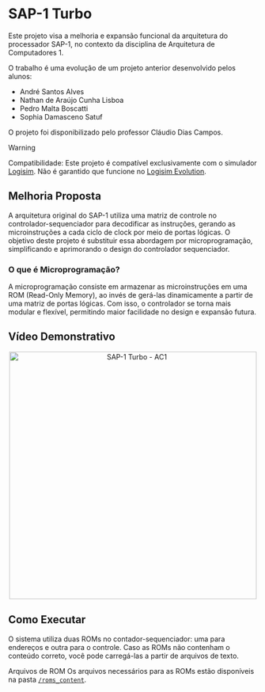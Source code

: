 # SAP-1 Turbo
Este projeto visa a melhoria e expansão funcional da arquitetura do processador SAP-1, no contexto da disciplina de Arquitetura de Computadores 1.

O trabalho é uma evolução de um projeto anterior desenvolvido pelos alunos:
- André Santos Alves
- Nathan de Araújo Cunha Lisboa
- Pedro Malta Boscatti
- Sophia Damasceno Satuf

O projeto foi disponibilizado pelo professor Cláudio Dias Campos.

> [!WARNING]
> Compatibilidade: Este projeto é compatível exclusivamente com o simulador [Logisim](http://www.cburch.com/logisim/). Não é garantido que funcione no [Logisim Evolution](https://github.com/logisim-evolution/logisim-evolution).

## Melhoria Proposta
A arquitetura original do SAP-1 utiliza uma matriz de controle no controlador-sequenciador para decodificar as instruções, gerando as microinstruções a cada ciclo de clock por meio de portas lógicas. O objetivo deste projeto é substituir essa abordagem por microprogramação, simplificando e aprimorando o design do controlador sequenciador.

### O que é Microprogramação?
A microprogramação consiste em armazenar as microinstruções em uma ROM (Read-Only Memory), ao invés de gerá-las dinamicamente a partir de uma matriz de portas lógicas. Com isso, o controlador se torna mais modular e flexível, permitindo maior facilidade no design e expansão futura.

## Vídeo Demonstrativo
<p align="center">
	<a href="https://www.youtube.com/watch?v=bnCJoAbZbGE">
		<img src="https://img.youtube.com/vi/bnCJoAbZbGE/maxresdefault.jpg" width="500" alt="SAP-1 Turbo - AC1">
	</a>
</p>


## Como Executar
O sistema utiliza duas ROMs no contador-sequenciador: uma para endereços e outra para o controle. Caso as ROMs não contenham o conteúdo correto, você pode carregá-las a partir de arquivos de texto.

Arquivos de ROM
Os arquivos necessários para as ROMs estão disponíveis na pasta [`/roms_content`](/roms_content/).